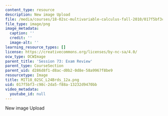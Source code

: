 ```yaml
---
content_type: resource
description: New image Upload
file: /media/courses/18-02sc-multivariable-calculus-fall-2010/017f5bf3c98c2da5f88a13232d9470bb_MIT18_02SC_L24Brds_12a.png
file_type: image/png
image_metadata:
  caption: ''
  credit: ''
  image-alt: ''
learning_resource_types: []
license: https://creativecommons.org/licenses/by-nc-sa/4.0/
ocw_type: OCWImage
parent_title: 'Session 73: Exam Review'
parent_type: CourseSection
parent_uid: d286d8f1-d8ac-d0b2-0d8e-58a9967f8be9
resourcetype: Image
title: MIT18_02SC_L24Brds_12a.png
uid: 017f5bf3-c98c-2da5-f88a-13232d9470bb
video_metadata:
  youtube_id: null
---
```

New image Upload